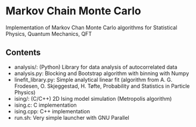 # Markov Chain Monte Carlo
Implementation of Markov Chan Monte Carlo algorithms for Statistical Physics, Quantum Mechanics, QFT

## Contents
- analysis/: (Python) Library for data analysis of autocorrelated data
 - analysis.py: Blocking and Bootstrap algorithm with binning with Numpy 
 - linefit_library.py: Simple analytical linear fit (algorithm from A. G. Frodesen, O.
   Skjeggestad, H. Tøfte, Probability and Statistics in Particle Physics)
- ising/: (C/C++) 2D Ising model simulation (Metropolis algorithm)
 - ising.c: C implementation
 - ising.cpp: C++ implementation
 - run.sh: Very simple launcher with GNU Parallel

